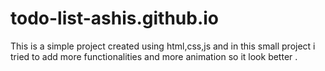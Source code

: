 # todo-list-ashis.github.io
This is a simple project created using html,css,js and in this small project i tried to add more functionalities and more animation so it look better .
